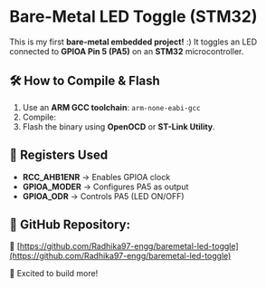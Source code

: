 # Bare-Metal LED Toggle (STM32)

This is my first **bare-metal embedded project!** :) 
It toggles an LED connected to **GPIOA Pin 5 (PA5)** on an **STM32** microcontroller.

## 🛠️ How to Compile & Flash
1. Use an **ARM GCC toolchain**: `arm-none-eabi-gcc`
2. Compile:
3. Flash the binary using **OpenOCD** or **ST-Link Utility**.

## 📜 Registers Used
- **RCC_AHB1ENR** → Enables GPIOA clock
- **GPIOA_MODER** → Configures PA5 as output
- **GPIOA_ODR** → Controls PA5 (LED ON/OFF)

## 📌 GitHub Repository:
🔗 [https://github.com/Radhika97-engg/baremetal-led-toggle](https://github.com/Radhika97-engg/baremetal-led-toggle)

🚀 Excited to build more!  

